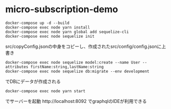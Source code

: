 # micro-subscription-demo

```
docker-compose up -d --build
docker-compose exec node yarn install
docker-compose exec node yarn global add sequelize-cli
docker-compose exec node sequelize init
```

src/copyConfig.jsonの中身をコピーし、作成されたsrc/config/config.jsonに上書き

```
docker-compose exec node sequelize model:create --name User --attributes firstName:string,lastName:string
docker-compose exec node sequelize db:migrate --env development
```

でDBにデータが作成される

```
docker-compose exec node yarn start
```
でサーバーを起動
http://localhost:8092
 でgraphqlのIDEが利用できる
